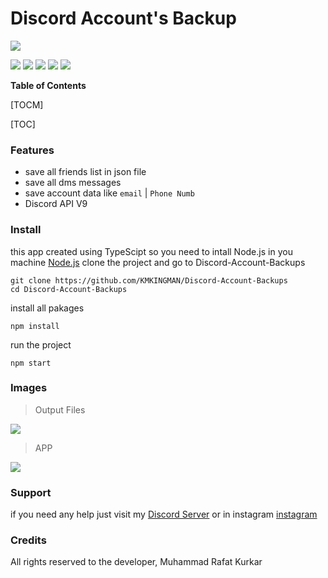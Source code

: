 # Discord Account's Backup 

![](https://media.discordapp.net/attachments/892734013993787394/1013691405039849533/Logo.gif)

![](https://img.shields.io/github/stars/kmkingman/Discord-Account-Backups.svg) ![](https://img.shields.io/github/forks/kmkingman/Discord-Account-Backups.svg) ![](https://img.shields.io/github/tag/kmkingman/Discord-Account-Backups.svg) ![](https://img.shields.io/github/release/kmkingman/Discord-Account-Backups.svg) ![](https://img.shields.io/github/issues/kmkingman/Discord-Account-Backups.svg) 

**Table of Contents**

[TOCM]

[TOC]

### Features

- save all friends list in json file
- save all dms messages 
- save account data like `email` | `Phone Numb`
- Discord API V9

### Install
this app created using TypeScipt so you need to intall Node.js in you machine [Node.js](https://nodejs.org/en/download/)
clone the project and go to Discord-Account-Backups
```shell
git clone https://github.com/KMKINGMAN/Discord-Account-Backups
cd Discord-Account-Backups
```
install all pakages
```shell
npm install
```
run the project
```shell
npm start
```

### Images

> Output Files

![](https://media.discordapp.net/attachments/892734013993787394/1013690155950948352/unknown.png)
> APP

![](https://media.discordapp.net/attachments/892734013993787394/1013690647032631349/unknown.png)

### Support
if you need any help just visit my [Discord Server](https://discord.gg/kmcodes)
or in instagram [instagram](https://instagram.com/km.kingman/)

### Credits
All rights reserved to the developer, Muhammad Rafat Kurkar